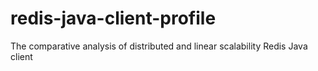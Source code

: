 redis-java-client-profile
=========================

The comparative analysis of distributed and linear scalability Redis Java client
